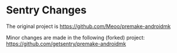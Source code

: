 # Sentry Changes

The original project is https://github.com/Meoo/premake-androidmk

Minor changes are made in the following (forked) project: https://github.com/getsentry/premake-androidmk
